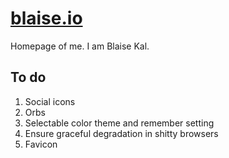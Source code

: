 # [blaise.io](http://blaise.io)

Homepage of me. I am Blaise Kal.

## To do

1. Social icons
1. Orbs
1. Selectable color theme and remember setting
1. Ensure graceful degradation in shitty browsers
1. Favicon
